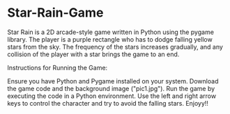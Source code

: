 # Star-Rain-Game

Star Rain is a 2D arcade-style game written in Python using the pygame library. The player is a purple rectangle who has to dodge falling yellow stars from the sky. The frequency of the stars increases gradually, and any collision of the player with a star brings the game to an end.

Instructions for Running the Game:

Ensure you have Python and Pygame installed on your system. Download the game code and the background image ("pic1.jpg"). Run the game by executing the code in a Python environment. Use the left and right arrow keys to control the character and try to avoid the falling stars. Enjoyy!!
